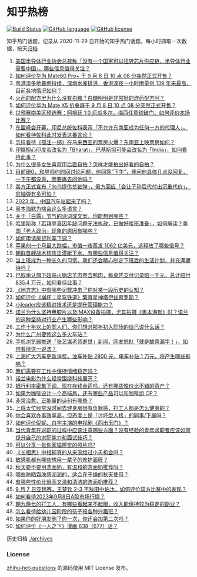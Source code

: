 # 知乎热榜
[![Build Status](https://github.com/ToWeLong/zhihu-hot-questions/workflows/CI/badge.svg)](https://github.com/ToWeLong/zhihu-hot-questions/actions)
[![GitHub language](https://img.shields.io/badge/language-golang-orange.svg)](https://golang.org/)
[![GitHub license](https://img.shields.io/github/license/ToWeLong/zhihu-hot-questions)](https://github.com/ToWeLong/zhihu-hot-questions/blob/main/LICENSE)

知乎热门话题，记录从 2020-11-29 日开始的知乎热门话题。每小时抓取一次数据，按天[归档](./archives)

<!-- BEGIN -->

1. [美国半导体行业协会总裁称「没有一个国家可以扭转芯片供应链，半导体行业需要中国」，哪些信息值得关注？](https://www.zhihu.com/question/620907996)
1. [如何评价华为 Mate60 Pro+ 于 9 月 8 日 10 点 08 分突然正式开售？](https://www.zhihu.com/question/621058178)
1. [粤港澳多地暴雨持续，深圳水库排洪，香港深夜一小时雨量创 139 年来最高，目前各地情况如何？](https://www.zhihu.com/question/621046941)
1. [火药的配方里为什么没有白糖？白糖明明是非常好的炸药配方阿？](https://www.zhihu.com/question/619969143)
1. [如何评价华为 Mate X5 折叠屏于 9 月 8 日 10 点 08 分突然正式开售？](https://www.zhihu.com/question/621057650)
1. [世预赛南美区预选赛：阿根廷 1:0 厄瓜多尔，梅西任意球破门，如何评价本场比赛？](https://www.zhihu.com/question/621055448)
1. [东盟峰会开幕，印尼总统佐科表示「不允许东南亚成为任何一方的代理人」，如何看待佐科此时发表这番言论？](https://www.zhihu.com/question/620752213)
1. [怎样看待《孤注一掷》在马来西亚的票房火爆？东南亚上映票房如何？](https://www.zhihu.com/question/620624985)
1. [印媒担心印度若改名为「Bharat」，巴基斯坦可能会改名为「India」，如何看待此事？](https://www.zhihu.com/question/620888066)
1. [为什么很多女生喜欢用后置自拍？怎样才能拍出好看的自拍？](https://www.zhihu.com/question/620910355)
1. [目前研0，和导师约时间讨论问题，他回答“下午”，我问他具体几点没回复，一下午都没声，我要再去问他吗？](https://www.zhihu.com/question/615430864)
1. [美方正式宣布「向乌提供贫铀弹」，俄方回应「会让子孙后代付出沉重代价」，贫铀弹有多可怕？](https://www.zhihu.com/question/620931748)
1. [2023 年，中国汽车站起来了吗？](https://www.zhihu.com/question/619842617)
1. [奥本海默为啥会这么多语言？](https://www.zhihu.com/question/619909461)
1. [关于「白露」节气的诗词或文案，你能想到哪些？](https://www.zhihu.com/question/620614311)
1. [哈里斯称「若拜登真因年龄问题无法执政，已做好接班准备」，如何解读？美国「老人政治」现象的原因有哪些？](https://www.zhihu.com/question/620945237)
1. [如何申请房贷利率下调？](https://www.zhihu.com/question/620207856)
1. [苹果创一个月最大跌幅，市值一夜蒸发 1062 亿美元，这释放了哪些信号？](https://www.zhihu.com/question/620877319)
1. [朝鲜首艘战术核攻击潜艇下水，有哪些信息值得关注？](https://www.zhihu.com/question/621055060)
1. [当上班成为一种长久的习惯，我们还会精心制定下班后的生活计划，并充满期待吗？](https://www.zhihu.com/question/620467756)
1. [巴奴承认旗下超岛火锅店羊肉卷含鸭肉，每桌凭支付记录赔一千元，总计赔付 835.4 万元，如何看待此事？](https://www.zhihu.com/question/621047866)
1. [《地方志》中有哪些记载冲击了你对某一段历史的认知？](https://www.zhihu.com/question/399626491)
1. [如何评价《崩坏：星穹铁道》繁育星神塔伊兹育罗斯？](https://www.zhihu.com/question/620735660)
1. [小leader应该精进技术还是提升管理能力？](https://www.zhihu.com/question/582587017)
1. [诺兰为什么坚持用胶片以及IMAX设备拍摄，尤其拍摄《奥本海默》时？诺兰的这种坚持对行业产生哪些影响？](https://www.zhihu.com/question/619675200)
1. [工作十年以上的职人们，你们想对那年初入职场的自己说什么话？](https://www.zhihu.com/question/620468595)
1. [为什么广州要修这么多火车站？](https://www.zhihu.com/question/620380038)
1. [手机浏览器推送「张艺谋老师逝世」新闻，网友怒批「就是故意漏字！」，如何看待这一说法？](https://www.zhihu.com/question/620767422)
1. [上海扩大汽车更新消费，油车补贴 2800 元，电车补贴 1 万元，将产生哪些影响？](https://www.zhihu.com/question/620978216)
1. [我们需要在工作中保持情绪稳定吗？](https://www.zhihu.com/question/620465243)
1. [诺兰电影为什么经常围绕科技展开？](https://www.zhihu.com/question/619674923)
1. [银行利率密集下调，现在存钱合适吗，还有哪些性价比不错的资产？](https://www.zhihu.com/question/620819275)
1. [如果为咖啡设计一个高端局，还有哪些产品可以和咖啡组 CP？](https://www.zhihu.com/question/620488722)
1. [非常治愈、正能量的诗句有哪些？](https://www.zhihu.com/question/620902440)
1. [上班太忙经常没时间去健身房很有负罪感，打工人都是怎么健身的？](https://www.zhihu.com/question/620836470)
1. [你会喜欢办事效率高，但态度上是「讨坏型人格」的同事/下属吗？](https://www.zhihu.com/question/620997567)
1. [如何评价倪妮、白宇主演的电视剧《西出玉门》？](https://www.zhihu.com/question/620744265)
1. [当代青年在求职的过程中应该注意哪些方面？没有经验的青年求职者应该如何提升自己的求职能力和面试技巧？](https://www.zhihu.com/question/620962989)
1. [可以分享一张你家猫睡觉的照片吗?](https://www.zhihu.com/question/620616252)
1. [《长相思》中相柳真的从来没给过小夭机会吗？](https://www.zhihu.com/question/619698010)
1. [敏感肌都有哪些想用一辈子的修护面膜？](https://www.zhihu.com/question/620630857)
1. [秋天要不要用洗面奶，有温和的洗面奶推荐吗？](https://www.zhihu.com/question/618523800)
1. [哪些防晒霜肤感润润的，适合在干燥的秋天使用？](https://www.zhihu.com/question/615983326)
1. [有哪些性价比很高又温和清洁的洗面奶推荐？](https://www.zhihu.com/question/616345414)
1. [9 月 7 日亚锦赛，王楚钦 2-3 不敌田中佑汰，如何评价双方比赛中的表现？](https://www.zhihu.com/question/620999517)
1. [如何看待2023年9月8日A股市场行情？](https://www.zhihu.com/question/620915231)
1. [朝九晚七的打工人，有哪些看起来不起眼，收入能保持较为稳定的副业？](https://www.zhihu.com/question/610819327)
1. [怎么看待给幼儿园阶段的孩子报各种兴趣班？](https://www.zhihu.com/question/459930109)
1. [如果你的好朋友删了你一次，你还会加第二次吗？](https://www.zhihu.com/question/620352439)
1. [如何评价《一人之下》漫画 638（677）话？](https://www.zhihu.com/question/621017646)

<!-- END -->

历史归档 [./archives](./archives)


### License
[zhihu-hot-questions](https://github.com/towelong/zhihu-hot-questions) 的源码使用 MIT License 发布。